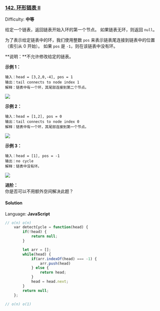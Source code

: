 ### [142\. 环形链表 II](https://leetcode-cn.com/problems/linked-list-cycle-ii/)

Difficulty: **中等**


给定一个链表，返回链表开始入环的第一个节点。 如果链表无环，则返回 `null`。

为了表示给定链表中的环，我们使用整数 `pos` 来表示链表尾连接到链表中的位置（索引从 0 开始）。 如果 `pos` 是 `-1`，则在该链表中没有环。

**说明：**不允许修改给定的链表。

**示例 1：**

```
输入：head = [3,2,0,-4], pos = 1
输出：tail connects to node index 1
解释：链表中有一个环，其尾部连接到第二个节点。
```

![](https://assets.leetcode-cn.com/aliyun-lc-upload/uploads/2018/12/07/circularlinkedlist.png)

**示例 2：**

```
输入：head = [1,2], pos = 0
输出：tail connects to node index 0
解释：链表中有一个环，其尾部连接到第一个节点。
```

![](https://assets.leetcode-cn.com/aliyun-lc-upload/uploads/2018/12/07/circularlinkedlist_test2.png)

**示例 3：**

```
输入：head = [1], pos = -1
输出：no cycle
解释：链表中没有环。
```

![](https://assets.leetcode-cn.com/aliyun-lc-upload/uploads/2018/12/07/circularlinkedlist_test3.png)

**进阶：**  
你是否可以不用额外空间解决此题？


#### Solution

Language: **JavaScript**

```JavaScript
// o(n) o(n)
    ​var detectCycle = function(head) {
        if(!head) {
            return null;
        }

        let arr = [];
        while(head) {
            if(arr.indexOf(head) === -1) {
                arr.push(head)
            } else {
                return head;
            }
            head = head.next;
        }
        return null;
    };

// o(n) o(1)
```